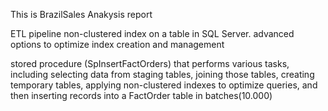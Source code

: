 This is BrazilSales Anakysis report

ETL pipeline
non-clustered index on a table in SQL Server. advanced options to optimize index creation and management

stored procedure (SpInsertFactOrders) that performs various tasks, including selecting data from staging tables, joining those tables, creating temporary tables, applying non-clustered indexes to optimize queries, and then inserting records into a FactOrder table in batches(10.000)
